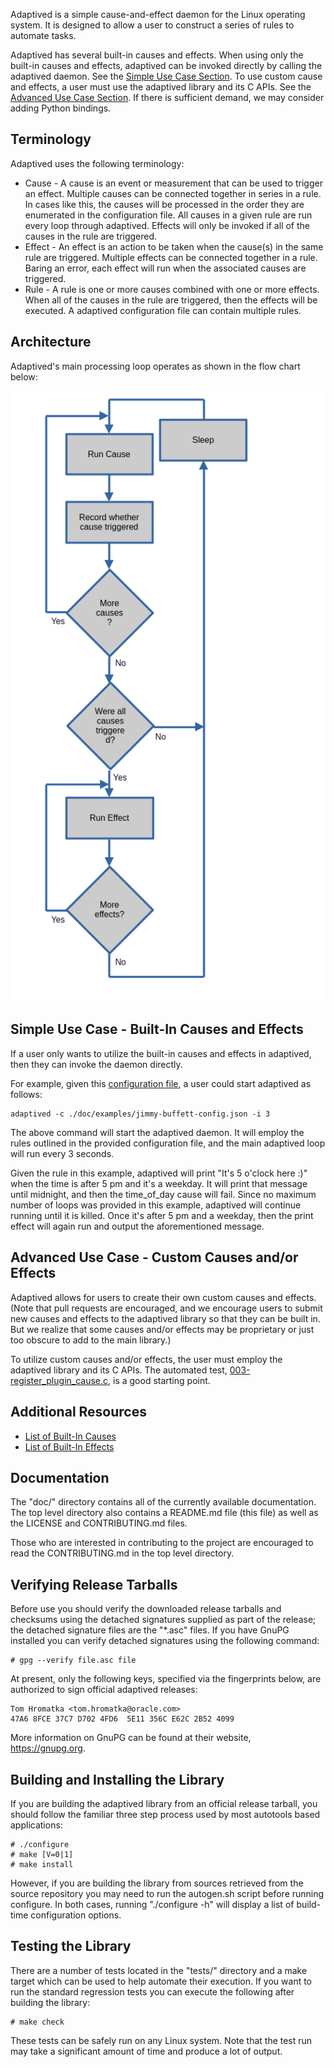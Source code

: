 
Adaptived is a simple cause-and-effect daemon for the Linux operating system.  It
is designed to allow a user to construct a series of rules to automate tasks.

Adaptived has several built-in causes and effects.  When using only the built-in
causes and effects, adaptived can be invoked directly by calling the adaptived
daemon.  See the [Simple Use Case Section](https://linux-git.oraclecorp.com/thromatk/adaptived/-/tree/main?ref_type=heads#simple-use-case-built-in-causes-and-effects).
To use custom cause and effects, a user must use the adaptived library
and its C APIs.  See the [Advanced Use Case Section](https://linux-git.oraclecorp.com/thromatk/adaptived/-/tree/main?ref_type=heads#advanced-use-case-custom-causes-andor-effects).
If there is sufficient demand, we may consider adding Python
bindings.

## Terminology

Adaptived uses the following terminology:

* Cause - A cause is an event or measurement that can be used to trigger an
  effect.  Multiple causes can be connected together in series in a rule.  In
  cases like this, the causes will be processed in the order they are
  enumerated in the configuration file.  All causes in a given rule are run
  every loop through adaptived.  Effects will only be invoked if all of the
  causes in the rule are triggered.
* Effect - An effect is an action to be taken when the cause(s) in the same
  rule are triggered.  Multiple effects can be connected together in a rule.
  Baring an error, each effect will run when the associated causes are
  triggered.
* Rule - A rule is one or more causes combined with one or more effects. When
  all of the causes in the rule are triggered, then the effects will be
  executed.  A adaptived configuration file can contain multiple rules.

## Architecture

Adaptived's main processing loop operates as shown in the flow chart below:

![Adaptived flow chart](./doc/examples/flow-chart.png)

## Simple Use Case - Built-In Causes and Effects

If a user only wants to utilize the built-in causes and effects in adaptived,
then they can invoke the daemon directly.

For example, given this [configuration file](./doc/examples/jimmy-buffett-config.json),
a user could start adaptived as follows:
```
adaptived -c ./doc/examples/jimmy-buffett-config.json -i 3 
```

The above command will start the adaptived daemon.  It will employ the rules
outlined in the provided configuration file, and the main adaptived loop will run
every 3 seconds.

Given the rule in this example, adaptived will print "It's 5 o'clock here :)" when
the time is after 5 pm and it's a weekday.  It will print that message until
midnight, and then the time_of_day cause will fail.  Since no maximum number of
loops was provided in this example, adaptived will continue running until it is
killed.  Once it's after 5 pm and a weekday, then the print effect will again
run and output the aforementioned message.

## Advanced Use Case - Custom Causes and/or Effects

Adaptived allows for users to create their own custom causes and effects.  (Note
that pull requests are encouraged, and we encourage users to submit new causes
and effects to the adaptived library so that they can be built in.  But we realize
that some causes and/or effects may be proprietary or just too obscure to add
to the main library.)

To utilize custom causes and/or effects, the user must employ the adaptived
library and its C APIs.  The automated test,
[003-register_plugin_cause.c](./tests/ftests/003-register_plugin_cause.c),
is a good starting point.

## Additional Resources

* [List of Built-In Causes](./doc/internal/list-of-built-in-causes.md)
* [List of Built-In Effects](./doc/internal/list-of-built-in-effects.md)

## Documentation

The "doc/" directory contains all of the currently available documentation.
The top level directory also contains a README.md file (this file) as well
as the LICENSE and CONTRIBUTING.md files.

Those who are interested in contributing to the project are encouraged to
read the CONTRIBUTING.md in the top level directory.

## Verifying Release Tarballs

Before use you should verify the downloaded release tarballs and checksums
using the detached signatures supplied as part of the release; the detached
signature files are the "*.asc" files.  If you have GnuPG installed you can
verify detached signatures using the following command:

	# gpg --verify file.asc file

At present, only the following keys, specified via the fingerprints below, are
authorized to sign official adaptived releases:

	Tom Hromatka <tom.hromatka@oracle.com>
	47A6 8FCE 37C7 D702 4FD6  5E11 356C E62C 2B52 4099

More information on GnuPG can be found at their website, https://gnupg.org.

## Building and Installing the Library

If you are building the adaptived library from an official release tarball,
you should follow the familiar three step process used by most autotools based
applications:

	# ./configure
	# make [V=0|1]
	# make install

However, if you are building the library from sources retrieved from the source
repository you may need to run the autogen.sh script before running configure.
In both cases, running "./configure -h" will display a list of build-time
configuration options.

## Testing the Library

There are a number of tests located in the "tests/" directory and a make target
which can be used to help automate their execution.  If you want to run the
standard regression tests you can execute the following after building the
library:

	# make check

These tests can be safely run on any Linux system.  Note that the test run
may take a significant amount of time and produce a lot of output.
